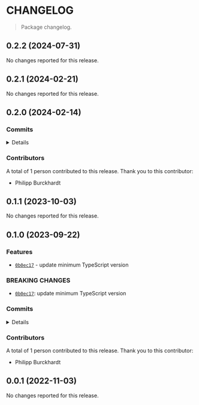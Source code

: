 # CHANGELOG

> Package changelog.

<section class="release" id="v0.2.2">

## 0.2.2 (2024-07-31)

No changes reported for this release.

</section>

<!-- /.release -->

<section class="release" id="v0.2.1">

## 0.2.1 (2024-02-21)

No changes reported for this release.

</section>

<!-- /.release -->

<section class="release" id="v0.2.0">

## 0.2.0 (2024-02-14)

<section class="commits">

### Commits

<details>

-   [`46d049b`](https://github.com/stdlib-js/stdlib/commit/46d049b5d38f9ef6e426d6a517ac8925c94d7642) - **build:** replace tslint directive _(by Philipp Burckhardt)_

</details>

</section>

<!-- /.commits -->

<section class="contributors">

### Contributors

A total of 1 person contributed to this release. Thank you to this contributor:

-   Philipp Burckhardt

</section>

<!-- /.contributors -->

</section>

<!-- /.release -->

<section class="release" id="v0.1.1">

## 0.1.1 (2023-10-03)

No changes reported for this release.

</section>

<!-- /.release -->

<section class="release" id="v0.1.0">

## 0.1.0 (2023-09-22)

<section class="features">

### Features

-   [`0b0ec17`](https://github.com/stdlib-js/stdlib/commit/0b0ec176aed8cf508e4dd796db813f5b204fc7a6) - update minimum TypeScript version

</section>

<!-- /.features -->

<section class="breaking-changes">

### BREAKING CHANGES

-   [`0b0ec17`](https://github.com/stdlib-js/stdlib/commit/0b0ec176aed8cf508e4dd796db813f5b204fc7a6): update minimum TypeScript version

</section>

<!-- /.breaking-changes -->

<section class="commits">

### Commits

<details>

-   [`0b0ec17`](https://github.com/stdlib-js/stdlib/commit/0b0ec176aed8cf508e4dd796db813f5b204fc7a6) - **feat:** update minimum TypeScript version _(by Philipp Burckhardt)_
-   [`2e197bc`](https://github.com/stdlib-js/stdlib/commit/2e197bc4bab1c252c283ff512d82610648368598) - **test:** use strictEqual checks _(by Philipp Burckhardt)_

</details>

</section>

<!-- /.commits -->

<section class="contributors">

### Contributors

A total of 1 person contributed to this release. Thank you to this contributor:

-   Philipp Burckhardt

</section>

<!-- /.contributors -->

</section>

<!-- /.release -->

<section class="release" id="v0.0.1">

## 0.0.1 (2022-11-03)

No changes reported for this release.

</section>

<!-- /.release -->

